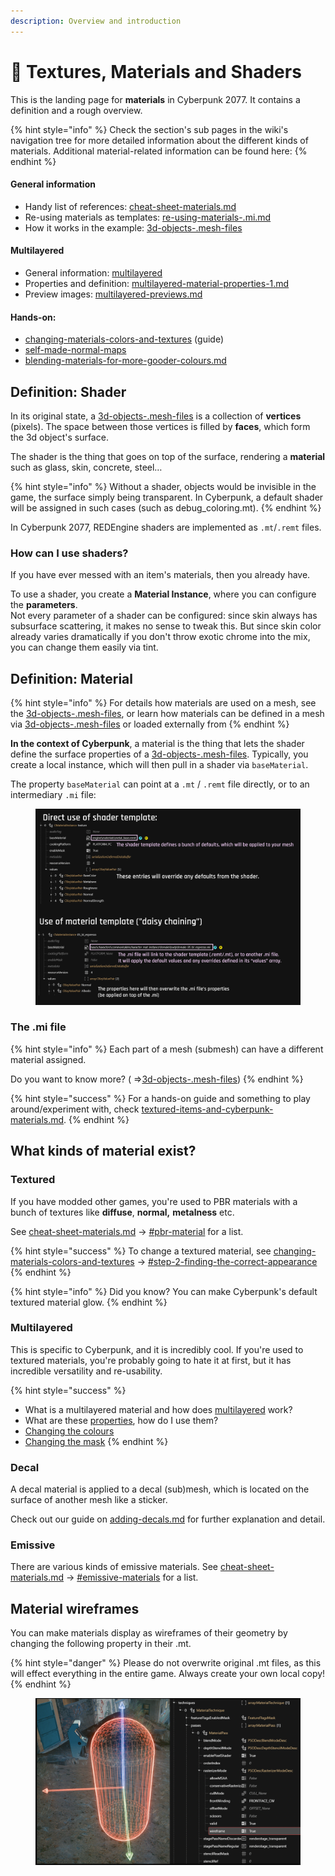 ```yaml
---
description: Overview and introduction
---
```


# 🔮 Textures, Materials and Shaders

This is the landing page for **materials** in Cyberpunk 2077. It contains a definition and a rough overview.

{% hint style="info" %}
Check the section's sub pages in the wiki's navigation tree for more detailed information about the different kinds of materials. Additional material-related information can be found here:
{% endhint %}

#### General information

* Handy list of references: [cheat-sheet-materials.md](../references-lists-and-overviews/cheat-sheet-materials.md "mention")
* Re-using materials as templates: [re-using-materials-.mi.md](../files-and-what-they-do/materials/re-using-materials-.mi.md "mention")
* How it works in the example: [3d-objects-.mesh-files](../../for-mod-creators/files-and-what-they-do/3d-objects-.mesh-files "mention")

#### Multilayered

* General information: [multilayered](multilayered/ "mention")
* Properties and definition: [multilayered-material-properties-1.md](configuring-materials/multilayered-material-properties-1.md "mention")
* Preview images: [multilayered-previews.md](multilayered/multilayered-previews.md "mention")

#### Hands-on:

* [changing-materials-colors-and-textures](../../modding-guides/items-equipment/editing-existing-items/changing-materials-colors-and-textures/ "mention") (guide)
* [self-made-normal-maps](../../modding-guides/textures-and-luts/self-made-normal-maps/ "mention")
* [blending-materials-for-more-gooder-colours.md](multilayered/blending-materials-for-more-gooder-colours.md "mention")

## Definition: Shader

In its original state, a [3d-objects-.mesh-files](../../for-mod-creators/files-and-what-they-do/3d-objects-.mesh-files "mention") is a collection of **vertices** (pixels). The space between those vertices is filled by **faces**, which form the 3d object's surface.

The shader is the thing that goes on top of the surface, rendering a **material** such as glass, skin, concrete, steel…

{% hint style="info" %}
Without a shader, objects would be invisible in the game, the surface simply being transparent. In Cyberpunk, a default shader will be assigned in such cases (such as debug\_coloring.mt).
{% endhint %}

In Cyberpunk 2077, REDEngine shaders are implemented as `.mt`/`.remt` files.

### How can I use shaders?

If you have ever messed with an item's materials, then you already have.

To use a shader, you create a **Material Instance**, where you can configure the **parameters**.\
Not every parameter of a shader can be configured: since skin always has subsurface scattering, it makes no sense to tweak this. But since skin color already varies dramatically if you don't throw exotic chrome into the mix, you can change them easily via tint.

## Definition: Material

{% hint style="info" %}
For details how materials are used on a mesh, see the [3d-objects-.mesh-files](../../for-mod-creators/files-and-what-they-do/3d-objects-.mesh-files "mention"), or learn how materials can be defined in a mesh via [3d-objects-.mesh-files](../../for-mod-creators/files-and-what-they-do/3d-objects-.mesh-files#materialinstance-the-local-material "mention") or loaded externally from
{% endhint %}

**In the context of Cyberpunk**, a material is the thing that lets the shader define the surface properties of a [3d-objects-.mesh-files](../../for-mod-creators/files-and-what-they-do/3d-objects-.mesh-files "mention"). Typically, you create a local instance, which will then pull in a shader via `baseMaterial`.

The property `baseMaterial` can point at a `.mt` / `.remt` file directly, or to an intermediary `.mi` file:

<figure><img src="../../.gitbook/assets/materials_mt_and_mi.png" alt=""><figcaption></figcaption></figure>

### The .mi file

{% hint style="info" %}
Each part of a mesh (submesh) can have a different material assigned.

Do you want to know more? ( =>[3d-objects-.mesh-files](../../for-mod-creators/files-and-what-they-do/3d-objects-.mesh-files#chunkmaterials "mention"))
{% endhint %}

{% hint style="success" %}
For a hands-on guide and something to play around/experiment with, check [textured-items-and-cyberpunk-materials.md](../core-mods-explained/amm/textured-items-and-cyberpunk-materials.md "mention").
{% endhint %}

## What kinds of material exist?

### Textured

If you have modded other games, you're used to PBR materials with a bunch of textures like **diffuse**, **normal,** **metalness** etc.

See [cheat-sheet-materials.md](../references-lists-and-overviews/cheat-sheet-materials.md "mention") -> [#pbr-material](../references-lists-and-overviews/cheat-sheet-materials.md#pbr-material "mention") for a list.

{% hint style="success" %}
To change a textured material, see [changing-materials-colors-and-textures](../../modding-guides/items-equipment/editing-existing-items/changing-materials-colors-and-textures/ "mention") -> [#step-2-finding-the-correct-appearance](../../modding-guides/items-equipment/editing-existing-items/changing-materials-colors-and-textures/#step-2-finding-the-correct-appearance "mention")
{% endhint %}

{% hint style="info" %}
Did you know? You can make Cyberpunk's default textured material glow.
{% endhint %}

### Multilayered

This is specific to Cyberpunk, and it is incredibly cool. If you're used to textured materials, you're probably going to hate it at first, but it has incredible versatility and re-usability.

{% hint style="success" %}
* What is a multilayered material and how does [multilayered](multilayered/ "mention") work?
* What are these [properties](configuring-materials/multilayered-material-properties-1.md), how do I use them?
* [Changing the colours](../../modding-guides/items-equipment/editing-existing-items/changing-materials-colors-and-textures/#multilayered-material)
* [Changing the mask](../../modding-guides/textures-and-luts/custom-multilayermasks.md)
{% endhint %}

### Decal

A decal material is applied to a decal (sub)mesh, which is located on the surface of another mesh like a sticker.

Check out our guide on [adding-decals.md](../../modding-guides/items-equipment/editing-existing-items/adding-decals.md "mention") for further explanation and detail.

### Emissive

There are various kinds of emissive materials. See [cheat-sheet-materials.md](../references-lists-and-overviews/cheat-sheet-materials.md "mention") -> [#emissive-materials](../references-lists-and-overviews/cheat-sheet-materials.md#emissive-materials "mention") for a list.

## Material wireframes

You can make materials display as wireframes of their geometry by changing the following property in their .mt.

{% hint style="danger" %}
Please do not overwrite original .mt files, as this will effect everything in the entire game. Always create your own local copy!
{% endhint %}

<figure><img src="../../.gitbook/assets/materials_shaders_wireframe.png" alt=""><figcaption></figcaption></figure>
